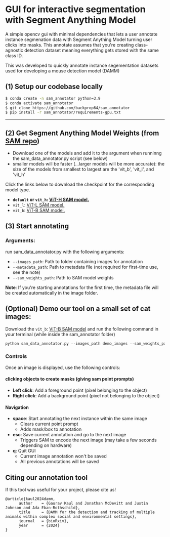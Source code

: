 # GUI for interactive segmentation with Segment Anything Model
A simple opencv gui with minimal dependencies that lets a user annotate instance segmenation data with Segment Anything Model turning user clicks into masks. This annotate assumes that you're creating class-agnostic detection dataset meaning everything gets stored with the same class ID. 

This was developed to quickly annotate instance segementation datasets used for developing a mouse detection model (DAMM)

## (1) Setup our codebase locally 

```bash
$ conda create -n sam_annotator python=3.9 
$ conda activate sam_annotator
$ git clone https://github.com/backprop64/sam_annotator
$ pip install -r sam_annotator/requirements-gpu.txt
```
---

## (2) Get Segment Anything Model Weights (from [SAM repo](https://github.dev/facebookresearch/segment-anything))

- Download one of the models and add it to the argument when runninng the sam_data_annotator.py script (see below)
- smaller models will be faster (...larger models will be more accurate): the size of the models from smallest to largest are the 'vit_b', 'vit_l', and 'vit_h'

Click the links below to download the checkpoint for the corresponding model type.

- **`default` or `vit_h`: [ViT-H SAM model.](https://dl.fbaipublicfiles.com/segment_anything/sam_vit_h_4b8939.pth)**
- `vit_l`: [ViT-L SAM model.](https://dl.fbaipublicfiles.com/segment_anything/sam_vit_l_0b3195.pth)
- `vit_b`: [ViT-B SAM model.](https://dl.fbaipublicfiles.com/segment_anything/sam_vit_b_01ec64.pth)

## (3) Start annotating

### Arguments:
run sam_data_annotator.py with the following arguments: 
- `--images_path`: Path to folder containing images for annotation
- `--metadata_path`: Path to metadata file (not required for first-time use, see the note)
- `--sam_weights_path`: Path to SAM model weights


**Note**: If you're starting annotations for the first time, the metadata file will be created automatically in the image folder.

## (Optional) Demo our tool on a small set of cat images:

Download the `vit_b`: [ViT-B SAM model](https://dl.fbaipublicfiles.com/segment_anything/sam_vit_b_01ec64.pth) and run the following command in your terminal (while inside the sam_annotator folder)

```python 
python sam_data_annotator.py --images_path demo_images --sam_weights_path path/to/sam_vit_b_01ec64.pth 
```


### Controls
Once an image is displayed, use the following controls:

#### clicking objects to create masks (giving sam point prompts)
- **Left click**: Add a foreground point (pixel belonging to the object)
- **Right click**: Add a background point (pixel not belonging to the object)

#### Navigation
- **space**: Start annotating the next instance within the same image
  - Clears current point prompt
  - Adds mask/box to annotation
- **esc**: Save current annotation and go to the next image
  - Triggers SAM to encode the next image (may take a few seconds depending on hardware)
- **q**: Quit GUI
  - Current image annotation won't be saved
  - All previous annotations will be saved

## Citing our annotation tool 
If this tool was useful for your project, please cite us!

```
@article{kaul2024damm,
      author    = {Gaurav Kaul and Jonathan McDevitt and Justin Johnson and Ada Eban-Rothschild},
      title     = {DAMM for the detection and tracking of multiple animals within complex social and environmental settings},
      journal   = {bioRxiv},
      year      = {2024}
}
```


